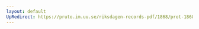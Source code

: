 ```yaml
---
layout: default
UpRedirect: https://pruto.im.uu.se/riksdagen-records-pdf/1868/prot-1868--ak--116.pdf
---
```

